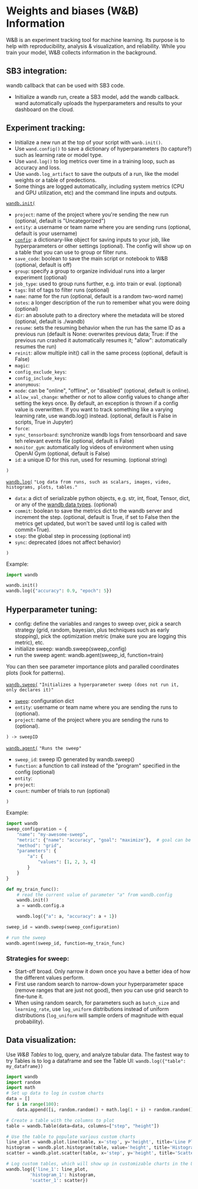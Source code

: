# Weights and biases (W&B) Information

W&B is an experiment tracking tool for machine learning.
Its purpose is to help with reproducibility, analysis & visualization, and reliability.
While you train your model, W&B collects information in the background.

## SB3 integration:
wandb callback that can be used with SB3 code.
- Initialize a wandb run, create a SB3 model, add the wandb callback. wand automatically uploads the hyperparameters and results to your dashboard on the cloud.

## Experiment tracking:
- Initialize a new run at the top of your script with `wanb.init()`.
- Use `wand.config()` to save a dictionary of hyperparameters (to capture?) such as learning rate or model type.
- Use `wand.log()` to log metrics over time in a training loop, such as accuracy and loss.
- Use `wandb.log_artifact` to save the outputs of a run, like the model weights or a table of predections.
- Some things are logged automatically, including system metrics (CPU and GPU utilization, etc) and the command line inputs and outputs.

[`wandb.init(`](https://docs.wandb.ai/ref/python/init)
- `project`: name of the project where you're sending the new run (optional, default is "Uncategorized")
- `entity`: a username or team name where you are sending runs (optional, default is your username)
- [`config`](https://docs.wandb.ai/guides/track/config): a dictionary-like object for saving inputs to your job, like hyperparameters or other settings (optional).
      The config will show up on a table that you can use to group or filter runs.
- `save_code`: boolean to save the main script or notebook to W&B (optional, default is off)
- `group`: specify a group to organize individual runs into a larger experiment (optional)
- `job_type`: used to group runs further, e.g. into train or eval. (optional)
- `tags`: list of tags to filter runs (optional)
- `name`: name for the run (optional, default is a random two-word name)
- `notes`: a longer description of the run to remember what you were doing (optional)
- `dir`: an absolute path to a directory where the metadata will be stored (optional, default is ./wandb)
- `resume`: sets the resuming behavior when the run has the same ID as a previous run (default is None: overwrites previous data;
      True: if the previous run crashed it automatically resumes it; "allow": automatically resumes the run)
- `reinit`: allow multiple init() call in the same process (optional, default is False)
- `magic`:
- `config_exclude_keys`:
- `config_include_keys`:
- `anonymous`:
- `mode`: can be "online", "offline", or "disabled" (optional, default is online).
- `allow_val_change`: whether or not to allow config values to change after setting the keys once. 
            By default, an exception is thrown if a config value is overwritten.
            If you want to track something like a varying learning rate, use wandb.log() instead.
            (optional, default is False in scripts, True in Jupyter)
- `force`: 
- `sync_tensorboard`: synchronize wandb logs from tensorboard and save teh relevant events file (optional, default is False)
- `monitor_gym`: automatically log videos of environment when using OpenAI Gym (optional, default is False)
- `id`: a unique ID for this run, used for resuming. (optional string)

`)`

[`wandb.log(`](https://docs.wandb.ai/ref/python/log)
`"Log data from runs, such as scalars, images, video, histograms, plots, tables."`
- `data`: a dict of serializable python objects,  e.g. str, int, float, Tensor, dict, or any of the [wandb data types](https://docs.wandb.ai/ref/python/data-types). (optional)
- `commit`: boolean to save the metrics dict to the wandb server and increment the step. (optional, default is True, if set to False then
the metrics get updated, but won't be saved until log is called with commit=True).
- `step`: the global step in processing (optional int)
- `sync`: deprecated (does not affect behavior)

`)`

Example:
```python
import wandb

wandb.init()
wandb.log({"accuracy": 0.9, "epoch": 5})
```

## Hyperparameter tuning:
- config: define the variables and ranges to sweep over, pick a search strategy (grid, random, bayesian, plus techniques such as early stopping), 
	    pick the optimization metric (make sure you are logging this metric), etc.
- initialize sweep: wandb.sweep(sweep_config)
- run the sweep agent: wandb.agent(sweep_id, function=train)

You can then see parameter importance plots and paralled coordinates plots (look for patterns).

[`wandb.sweep(`](https://docs.wandb.ai/ref/python/sweep)
`"Initializes a hyperparameter sweep (does not run it, only declares it)"`
- [`sweep`](https://docs.wandb.ai/guides/sweeps/configuration): configuration dict
- `entity`: username or team name where you are sending the runs to (optional).
- `project`: name of the project where you are sending the runs to (optional).

`) -> sweepID`

[`wandb.agent(`](https://docs.wandb.ai/ref/python/agent)
`"Runs the sweep"`
- `sweep_id`: sweep ID generated by wandb.sweep()
- `function`: a function to call instead of the "program" specified in the config (optional)
- `entity`:
- `project`:
- `count`: number of trials to run (optional)

`)`

Example:
```python
import wandb
sweep_configuration = {
    "name": "my-awesome-sweep",
    "metric": {"name": "accuracy", "goal": "maximize"},  # goal can be 'maximize' or 'minimize'
    "method": "grid",
    "parameters": {
        "a": {
            "values": [1, 2, 3, 4]
        }
    }
}

def my_train_func():
    # read the current value of parameter "a" from wandb.config
    wandb.init()
    a = wandb.config.a

    wandb.log({"a": a, "accuracy": a + 1})

sweep_id = wandb.sweep(sweep_configuration)

# run the sweep
wandb.agent(sweep_id, function=my_train_func)
```

### Strategies for sweep:
- Start-off broad. Only narrow it down once you have a better idea of how the different values perform.
- First use random search to narrow-down your hyperparameter space (remove ranges that are just not good), 
then you can use grid search to fine-tune it.
- When using random search, for parameters such as `batch_size` and `learning_rate`, use `log_uniform` distributions instead of uniform distributions (`log_uniform` will sample orders of magnitude with equal probability).

## Data visualization:
Use *W&B Tables* to log, query, and analyze tabular data.
The fastest way to try Tables is to log a dataframe and see the Table UI: `wandb.log({"table": my_dataframe})`

```python
import wandb
import random
import math
# Set up data to log in custom charts
data = []
for i in range(100):
    data.append([i, random.random() + math.log(1 + i) + random.random()])

# Create a table with the columns to plot
table = wandb.Table(data=data, columns=["step", "height"])

# Use the table to populate various custom charts
line_plot = wandb.plot.line(table, x='step', y='height', title='Line Plot')
histogram = wandb.plot.histogram(table, value='height', title='Histogram')
scatter = wandb.plot.scatter(table, x='step', y='height', title='Scatter Plot')

# Log custom tables, which will show up in customizable charts in the UI
wandb.log({'line_1': line_plot, 
         'histogram_1': histogram, 
         'scatter_1': scatter})
```